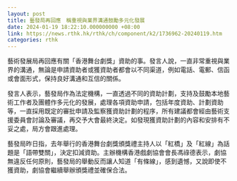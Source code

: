 ```yaml
---
layout: post
title: 藝發局再回應　稱重視與業界溝通鼓勵多元化發展
date: 2024-01-19 18:22:10.000000000 +08:00
link: https://news.rthk.hk/rthk/ch/component/k2/1736962-20240119.htm
categories: rthk
---
```


藝術發展局再回應有關「香港舞台劇獎」資助的事。發言人說，一直非常重視與業界的溝通，無論是申請資助者或獲資助者都會以不同渠道，例如電話、電郵、信函或會面形式，保持良好溝通和互信的關係。

發言人表示，藝發局作為法定機構，一直透過不同的資助計劃，支持及鼓勵本地藝術工作者及團體作多元化的發展，處理各項資助申請，包括年度資助、計劃資助等，一直採用既定的審批申請及監察獲資助計劃的程序，所有建議都會經由藝術支援委員會討論及審議，再交予大會最終決定。如發現獲資助計劃的內容和安排有不妥之處，局方會跟進處理。
 
藝發局昨日指，去年舉行的香港舞台劇獎頒獎禮主持人以「紅橋」及「紅線」為話題是「語帶雙關」，決定扣減資助。主辦機構香港戲劇協會會長馮祿德表示，劇協無違反任何原則，藝發局的舉動反而讓人知道「有條線」，感到遺憾，又說即使不獲資助，劇協會繼續舉辦頒獎禮並確保合法。
